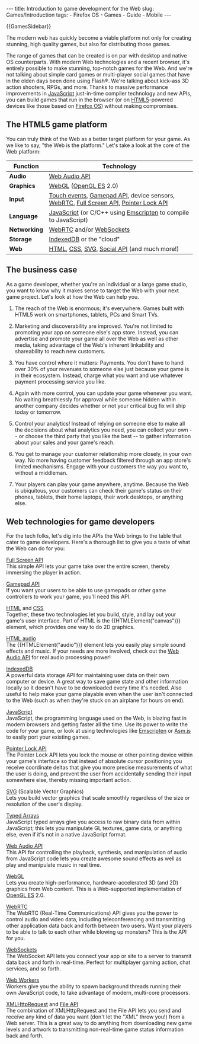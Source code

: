 --- title: Introduction to game development for the Web slug: Games/Introduction tags: - Firefox OS - Games - Guide - Mobile ---

{{GamesSidebar}}

The modern web has quickly become a viable platform not only for creating stunning, high quality games, but also for distributing those games. 

The range of games that can be created is on par with desktop and native OS counterparts. With modern Web technologies and a recent browser, it's entirely possible to make stunning, top-notch games for the Web. And we're not talking about simple card games or multi-player social games that have in the olden days been done using Flash®. We're talking about kick-ass 3D action shooters, RPGs, and more. Thanks to massive performance improvements in [JavaScript](/en-US/docs/Web/JavaScript) just-in-time compiler technology and new APIs, you can build games that run in the browser (or on [HTML5](/en-US/docs/Web/Guide/HTML/HTML5)-powered devices like those based on [Firefox OS](/en-US/docs/Glossary/Firefox_OS)) without making compromises.

The HTML5 game platform
-----------------------

You can truly think of the Web as a better target platform for your game. As we like to say, "the Web is the platform." Let's take a look at the core of the Web platform:

<table><thead><tr class="header"><th>Function</th><th>Technology</th></tr></thead><tbody><tr class="odd"><td><strong>Audio</strong></td><td><a href="/en-US/docs/Web/API/Web_Audio_API">Web Audio API</a></td></tr><tr class="even"><td><strong>Graphics</strong></td><td><a href="/en-US/docs/Web/API/WebGL_API">WebGL</a> (<a href="https://www.khronos.org/opengles/">OpenGL ES</a> 2.0)</td></tr><tr class="odd"><td><strong>Input</strong></td><td><a href="/en-US/docs/Web/API/Touch_events">Touch events</a>, <a href="/en-US/docs/Web/API/Gamepad_API/Using_the_Gamepad_API">Gamepad API</a>, device sensors, <a href="/en-US/docs/Web/API/WebRTC_API">WebRTC</a>, <a href="/en-US/docs/Web/API/Fullscreen_API">Full Screen API</a>, <a href="/en-US/docs/Web/API/Pointer_Lock_API">Pointer Lock API</a></td></tr><tr class="even"><td><strong>Language</strong></td><td><a href="/en-US/docs/Web/JavaScript">JavaScript</a> (or C/C++ using <a href="https://github.com/kripken/emscripten/wiki">Emscripten</a> to compile to JavaScript)</td></tr><tr class="odd"><td><strong>Networking</strong></td><td><a href="/en-US/docs/Web/API/WebRTC_API">WebRTC</a> and/or <a href="/en-US/docs/Web/API/WebSockets_API">WebSockets</a></td></tr><tr class="even"><td><strong>Storage</strong></td><td><a href="/en-US/docs/Web/API/IndexedDB_API">IndexedDB</a> or the "cloud"</td></tr><tr class="odd"><td><strong>Web</strong></td><td><a href="/en-US/docs/Web/HTML">HTML</a>, <a href="/en-US/docs/Web/CSS">CSS</a>, <a href="/en-US/docs/Web/SVG">SVG</a>, <a href="/en-US/docs/Social_API">Social API</a> (and much more!)</td></tr></tbody></table>

The business case
-----------------

As a game developer, whether you're an individual or a large game studio, you want to know why it makes sense to target the Web with your next game project. Let's look at how the Web can help you.

1.  The reach of the Web is enormous; it's everywhere. Games built with HTML5 work on smartphones, tablets, PCs and Smart TVs.

2.  Marketing and discoverability are improved. You're not limited to promoting your app on someone else's app store. Instead, you can advertise and promote your game all over the Web as well as other media, taking advantage of the Web's inherent linkability and shareability to reach new customers.
3.  You have control where it matters: Payments. You don't have to hand over 30% of your revenues to someone else just because your game is in their ecosystem. Instead, charge what you want and use whatever payment processing service you like.
4.  Again with more control, you can update your game whenever you want. No waiting breathlessly for approval while someone hidden within another company decides whether or not your critical bug fix will ship today or tomorrow.
5.  Control your analytics! Instead of relying on someone else to make all the decisions about what analytics you need, you can collect your own -- or choose the third party that you like the best -- to gather information about your sales and your game's reach.
6.  You get to manage your customer relationship more closely, in your own way. No more having customer feedback filtered through an app store's limited mechanisms. Engage with your customers the way you want to, without a middleman.
7.  Your players can play your game anywhere, anytime. Because the Web is ubiquitous, your customers can check their game's status on their phones, tablets, their home laptops, their work desktops, or anything else.

Web technologies for game developers
------------------------------------

For the tech folks, let's dig into the APIs the Web brings to the table that cater to game developers. Here's a thorough list to give you a taste of what the Web can do for you:

[Full Screen API](/en-US/docs/Web/API/Fullscreen_API)  
This simple API lets your game take over the entire screen, thereby immersing the player in action.

[Gamepad API](/en-US/docs/Web/API/Gamepad_API/Using_the_Gamepad_API)  
If you want your users to be able to use gamepads or other game controllers to work your game, you'll need this API.

[HTML](/en-US/docs/Web/HTML) and [CSS](/en-US/docs/Web/CSS)  
Together, these two technologies let you build, style, and lay out your game's user interface. Part of HTML is the {{HTMLElement("canvas")}} element, which provides one way to do 2D graphics.

[HTML audio](/en-US/docs/Web/HTML/Element/audio)  
The {{HTMLElement("audio")}} element lets you easily play simple sound effects and music. If your needs are more involved, check out the [Web Audio API](/en-US/docs/Web/API/Web_Audio_API) for real audio processing power!

[IndexedDB](/en-US/docs/Web/API/IndexedDB_API)  
A powerful data storage API for maintaining user data on their own computer or device. A great way to save game state and other information locally so it doesn't have to be downloaded every time it's needed. Also useful to help make your game playable even when the user isn't connected to the Web (such as when they're stuck on an airplane for hours on end).

[JavaScript](/en-US/docs/Web/JavaScript)  
JavaScript, the programming language used on the Web, is blazing fast in modern browsers and getting faster all the time. Use its power to write the code for your game, or look at using technologies like [Emscripten](https://github.com/kripken/emscripten/wiki) or [Asm.js](http://asmjs.org/spec/latest/) to easily port your existing games.

[Pointer Lock API](/en-US/docs/Web/API/Pointer_Lock_API)  
The Pointer Lock API lets you lock the mouse or other pointing device within your game's interface so that instead of absolute cursor positioning you receive coordinate deltas that give you more precise measurements of what the user is doing, and prevent the user from accidentally sending their input somewhere else, thereby missing important action.

[SVG](/en-US/docs/Web/SVG) (Scalable Vector Graphics)  
Lets you build vector graphics that scale smoothly regardless of the size or resolution of the user's display.

[Typed Arrays](/en-US/docs/Web/JavaScript/Typed_arrays)  
JavaScript typed arrays give you access to raw binary data from within JavaScript; this lets you manipulate GL textures, game data, or anything else, even if it's not in a native JavaScript format.

[Web Audio API](/en-US/docs/Web/API/Web_Audio_API)  
This API for controlling the playback, synthesis, and manipulation of audio from JavaScript code lets you create awesome sound effects as well as play and manipulate music in real time.

[WebGL](/en-US/docs/Web/API/WebGL_API)  
Lets you create high-performance, hardware-accelerated 3D (and 2D) graphics from Web content. This is a Web-supported implementation of [OpenGL ES](https://www.khronos.org/opengles/) 2.0.

[WebRTC](/en-US/docs/Web/API/WebRTC_API)  
The WebRTC (Real-Time Communications) API gives you the power to control audio and video data, including teleconferencing and transmitting other application data back and forth between two users. Want your players to be able to talk to each other while blowing up monsters? This is the API for you.

[WebSockets](/en-US/docs/Web/API/WebSockets_API)  
The WebSocket API lets you connect your app or site to a server to transmit data back and forth in real-time. Perfect for multiplayer gaming action, chat services, and so forth.

[Web Workers](/en-US/docs/Web/API/Web_Workers_API/Using_web_workers)  
Workers give you the ability to spawn background threads running their own JavaScript code, to take advantage of modern, multi-core processors.

[XMLHttpRequest](/en-US/docs/Web/API/XMLHttpRequest) and [File API](/en-US/docs/Web/API/File_and_Directory_Entries_API)  
The combination of XMLHttpRequest and the File API lets you send and receive any kind of data you want (don't let the "XML" throw you!) from a Web server. This is a great way to do anything from downloading new game levels and artwork to transmitting non-real-time game status information back and forth.
